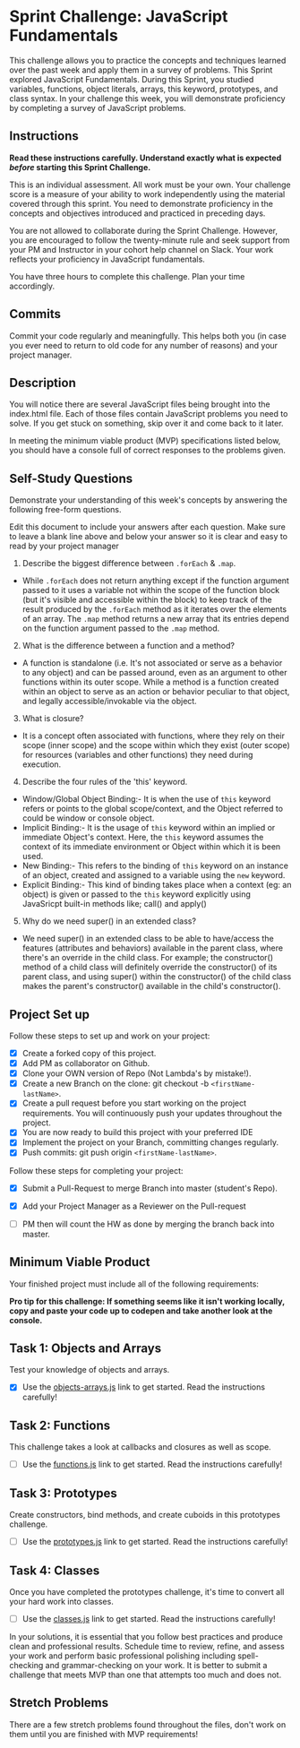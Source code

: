 # Sprint Challenge: JavaScript Fundamentals

This challenge allows you to practice the concepts and techniques learned over the past week and apply them in a survey of problems. This Sprint explored JavaScript Fundamentals. During this Sprint, you studied variables, functions, object literals, arrays, this keyword, prototypes, and class syntax. In your challenge this week, you will demonstrate proficiency by completing a survey of JavaScript problems.

## Instructions

**Read these instructions carefully. Understand exactly what is expected _before_ starting this Sprint Challenge.**

This is an individual assessment. All work must be your own. Your challenge score is a measure of your ability to work independently using the material covered through this sprint. You need to demonstrate proficiency in the concepts and objectives introduced and practiced in preceding days.

You are not allowed to collaborate during the Sprint Challenge. However, you are encouraged to follow the twenty-minute rule and seek support from your PM and Instructor in your cohort help channel on Slack. Your work reflects your proficiency in JavaScript fundamentals.

You have three hours to complete this challenge. Plan your time accordingly.

## Commits

Commit your code regularly and meaningfully. This helps both you (in case you ever need to return to old code for any number of reasons) and your project manager.

## Description

You will notice there are several JavaScript files being brought into the index.html file.  Each of those files contain JavaScript problems you need to solve.  If you get stuck on something, skip over it and come back to it later.

In meeting the minimum viable product (MVP) specifications listed below, you should have a console full of correct responses to the problems given.

## Self-Study Questions

Demonstrate your understanding of this week's concepts by answering the following free-form questions.

Edit this document to include your answers after each question. Make sure to leave a blank line above and below your answer so it is clear and easy to read by your project manager

1. Describe the biggest difference between `.forEach` & `.map`.

- While `.forEach` does not return anything except if the function argument passed to it uses a variable not within the scope of the function block (but it's visible and accessible within the block) to keep track of the result produced by the `.forEach` method as it iterates over the elements of an array. The `.map` method returns a new array that its entries depend on the function argument passed to the `.map` method.

2. What is the difference between a function and a method?

- A function is standalone (i.e. It's not associated or serve as a behavior to any object) and can be passed around, even as an argument to other functions within its outer scope. While a method is a function created within an object to serve as an action or behavior peculiar to that object, and legally accessible/invokable via the object.

3. What is closure?

- It is a concept often associated with functions, where they rely on their scope (inner scope) and the scope within which they exist (outer scope) for resources (variables and other functions) they need during execution.

4. Describe the four rules of the 'this' keyword.

- Window/Global Object Binding:-
   It is when the use of `this` keyword refers or points to the global scope/context, and the Object referred to could be window or console object.
- Implicit Binding:-
   It is the usage of `this` keyword within an implied or immediate Object's context. Here, the `this` keyword assumes the context of its immediate environment or Object within which it is been used.
- New Binding:-
   This refers to the binding of `this` keyword on an instance of an object, created and assigned to a variable using the `new` keyword.
- Explicit Binding:-
   This kind of binding takes place when a context (eg: an object) is given or passed to the `this` keyword explicitly using JavaSricpt built-in methods like; call() and apply()

5. Why do we need super() in an extended class?

- We need super() in an extended class to be able to have/access the features (attributes and behaviors) available in the parent class, where there's an override in the child class. For example; the constructor() method of a child class will definitely override the constructor() of its parent class, and using super() within the constructor() of the child class makes the parent's constructor() available in the child's constructor().

## Project Set up

Follow these steps to set up and work on your project:

- [x] Create a forked copy of this project.
- [x] Add PM as collaborator on Github.
- [x] Clone your OWN version of Repo (Not Lambda's by mistake!).
- [x] Create a new Branch on the clone: git checkout -b `<firstName-lastName>`.
- [x] Create a pull request before you start working on the project requirements.  You will continuously push your updates throughout the project.
- [x] You are now ready to build this project with your preferred IDE
- [x] Implement the project on your Branch, committing changes regularly.
- [x] Push commits: git push origin `<firstName-lastName>`.

Follow these steps for completing your project:

- [x] Submit a Pull-Request to merge <firstName-lastName> Branch into master (student's  Repo).
- [x] Add your Project Manager as a Reviewer on the Pull-request
- [ ] PM then will count the HW as done by  merging the branch back into master.


## Minimum Viable Product

Your finished project must include all of the following requirements:

**Pro tip for this challenge: If something seems like it isn't working locally, copy and paste your code up to codepen and take another look at the console.**

## Task 1: Objects and Arrays
Test your knowledge of objects and arrays. 
* [x] Use the [objects-arrays.js](challenges/objects-arrays.js) link to get started.  Read the instructions carefully!

## Task 2: Functions
This challenge takes a look at callbacks and closures as well as scope. 
* [ ] Use the [functions.js](challenges/functions.js) link to get started. Read the instructions carefully!

## Task 3: Prototypes
Create constructors, bind methods, and create cuboids in this prototypes challenge.
* [ ] Use the [prototypes.js](challenges/prototypes.js) link to get started. Read the instructions carefully!

## Task 4: Classes
Once you have completed the prototypes challenge, it's time to convert all your hard work into classes.
* [ ] Use the [classes.js](challenges/classes.js) link to get started. Read the instructions carefully!

In your solutions, it is essential that you follow best practices and produce clean and professional results. Schedule time to review, refine, and assess your work and perform basic professional polishing including spell-checking and grammar-checking on your work. It is better to submit a challenge that meets MVP than one that attempts too much and does not.

## Stretch Problems

There are a few stretch problems found throughout the files, don't work on them until you are finished with MVP requirements!
